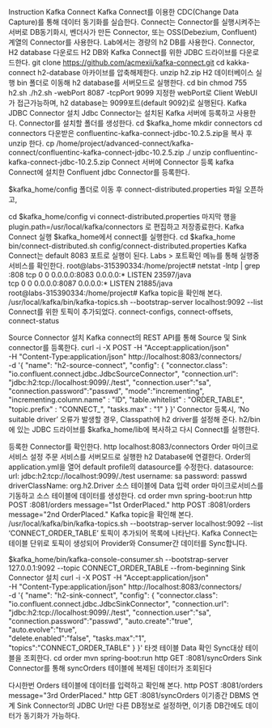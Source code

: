 Instruction
Kafka Connect
Kafka Connect를 이용한 CDC(Change Data Capture)를 통해 데이터 동기화를 실습한다.
Connect는 Connector를 실행시켜주는 서버로 DB동기화시, 벤더사가 만든 Connector, 또는 OSS(Debezium, Confluent) 계열의 Connector를 사용한다.
Lab에서는 경량의 h2 DB를 사용한다.
Connector, H2 database 다운로드
H2 DB와 Kafka Connect를 위한 JDBC 드라이브를 다운로드한다.
git clone https://github.com/acmexii/kafka-connect.git
cd kakka-connect
h2-database 아카이브를 압축해제한다.
unzip h2.zip
H2 데이터베이스 실행
bin 폴더로 이동해 h2 database를 서버모드로 실행한다.
cd bin
chmod 755 h2.sh
./h2.sh -webPort 8087 -tcpPort 9099
지정한 webPort로 Client WebUI가 접근가능하며, h2 database는 9099포트(default 9092)로 실행된다.
Kafka JDBC Connector 설치
Jdbc Connector는 설치된 Kafka 서버에 등록하고 사용한다.
Connector를 설치할 폴더를 생성한다.
cd $kafka_home
mkdir connectors
cd connectors
다운받은 confluentinc-kafka-connect-jdbc-10.2.5.zip을 복사 후 unzip 한다.
cp /home/project/advanced-connect/kafka-connect/confluentinc-kafka-connect-jdbc-10.2.5.zip ./
unzip confluentinc-kafka-connect-jdbc-10.2.5.zip
Connect 서버에 Connector 등록
kafka Connect에 설치한 Confluent jdbc Connector를 등록한다.

$kafka_home/config 폴더로 이동 후 connect-distributed.properties 파일 오픈하고,

cd $kafka_home/config 
vi connect-distributed.properties
마지막 행을 plugin.path=/usr/local/kafka/connectors 로 편집하고 저장종료한다.
Kafka Connect 실행
$kafka_home에서 connect를 실행한다.
cd $kafka_home
bin/connect-distributed.sh config/connect-distributed.properties
Kafka Connect는 default 8083 포트로 실행이 된다.
Labs > 포트확인 메뉴를 통해 실행중 서비스를 확인한다.
root@labs-315390334:/home/project# netstat -lntp | grep :808 
tcp        0      0 0.0.0.0:8083            0.0.0.0:*               LISTEN      23597/java          
tcp        0      0 0.0.0.0:8087            0.0.0.0:*               LISTEN      21885/java          
root@labs-315390334:/home/project# 
Kafka topic을 확인해 본다.
/usr/local/kafka/bin/kafka-topics.sh --bootstrap-server localhost:9092 --list
Connect를 위한 토픽이 추가되었다.
connect-configs, connect-offsets, connect-status

Source Connector 설치
Kafka connect의 REST API를 통해 Source 및 Sink connector를 등록한다.
curl -i -X POST -H "Accept:application/json" \
    -H  "Content-Type:application/json" http://localhost:8083/connectors/ \
    -d '{
    "name": "h2-source-connect",
    "config": {
        "connector.class": "io.confluent.connect.jdbc.JdbcSourceConnector",
        "connection.url": "jdbc:h2:tcp://localhost:9099/./test",
        "connection.user":"sa",
        "connection.password":"passwd",
        "mode":"incrementing",
        "incrementing.column.name" : "ID",
        "table.whitelist" : "ORDER_TABLE",
        "topic.prefix" : "CONNECT_",
        "tasks.max" : "1"
    }
}'
Connector 등록시, ‘No suitable driver’ 오류가 발생할 경우, Classpath에 h2 driver를 설정해 준다.
h2/bin에 있는 JDBC 드라이브를 $kafka_home/lib에 복사하고 다시 Connect를 실행한다.

등록한 Connector를 확인한다.
http localhost:8083/connectors
Order 마이크로서비스 설정
주문 서비스를 서버모드로 실행한 h2 Database에 연결한다.
Order의 application.yml을 열어 default profile의 datasource를 수정한다.
  datasource:
    url: jdbc:h2:tcp://localhost:9099/./test
    username: sa
    password: passwd
    driverClassName: org.h2.Driver
소스 테이블에 Data 입력
order 마이크로서비스를 기동하고 소스 테이블에 데이터를 생성한다.
cd order
mvn spring-boot:run
http POST :8081/orders message="1st OrderPlaced."
http POST :8081/orders message="2nd OrderPlaced."
Kafka topic을 확인해 본다.
/usr/local/kafka/bin/kafka-topics.sh --bootstrap-server localhost:9092 --list
‘CONNECT_ORDER_TABLE’ 토픽이 추가되어 목록에 나타난다.
Kafka Connect는 테이블 단위로 토픽이 생성되어 Provider와 Consumer간 데이터를 Sync합니다.

$kafka_home/bin/kafka-console-consumer.sh --bootstrap-server 127.0.0.1:9092 --topic CONNECT_ORDER_TABLE --from-beginning
Sink Connector 설치
curl -i -X POST -H "Accept:application/json" \
    -H  "Content-Type:application/json" http://localhost:8083/connectors/ \
    -d '{
    "name": "h2-sink-connect",
    "config": {
        "connector.class": "io.confluent.connect.jdbc.JdbcSinkConnector",
        "connection.url": "jdbc:h2:tcp://localhost:9099/./test",
        "connection.user":"sa",
        "connection.password":"passwd",
        "auto.create":"true",       
        "auto.evolve":"true",       
        "delete.enabled":"false",
        "tasks.max":"1",
        "topics":"CONNECT_ORDER_TABLE"
    }
}'
타겟 테이블 Data 확인
Sync대상 테이블을 조회한다.
cd order
mvn spring-boot:run
http GET :8081/syncOrders 
Sink Connector를 통해 syncOrders 테이블에 복제된 데이터가 조회된다

다시한번 Orders 테이블에 데이터를 입력하고 확인해 본다.
http POST :8081/orders message="3rd OrderPlaced."
http GET :8081/syncOrders
이기종간 DBMS 연계
Sink Connector의 JDBC Url만 다른 DB정보로 설정하면, 이기종 DB간에도 데이터가 동기화가 가능하다.
